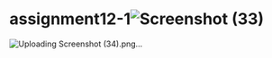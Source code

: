 # assignment12-1![Screenshot (33)](https://user-images.githubusercontent.com/113255348/203852695-d1dcca3f-0f8c-409e-91e6-edc7fdde64b5.png)
![Uploading Screenshot (34).png…]()
